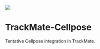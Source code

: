 [![](https://github.com/fiji/TrackMate-Cellpose/actions/workflows/build-main.yml/badge.svg)](https://github.com/fiji/TrackMate-Cellpose/actions/workflows/build-main.yml)

# TrackMate-Cellpose
Tentative Cellpose integration in TrackMate.
